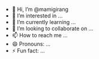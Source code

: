 - 👋 Hi, I’m @mamigirang
- 👀 I’m interested in ...
- 🌱 I’m currently learning ...
- 💞️ I’m looking to collaborate on ...
- 📫 How to reach me ...
- 😄 Pronouns: ...
- ⚡ Fun fact: ...

<!---
mamigirang/mamigirang is a ✨ special ✨ repository because its `README.md` (this file) appears on your GitHub profile.
You can click the Preview link to take a look at your changes.
--->
